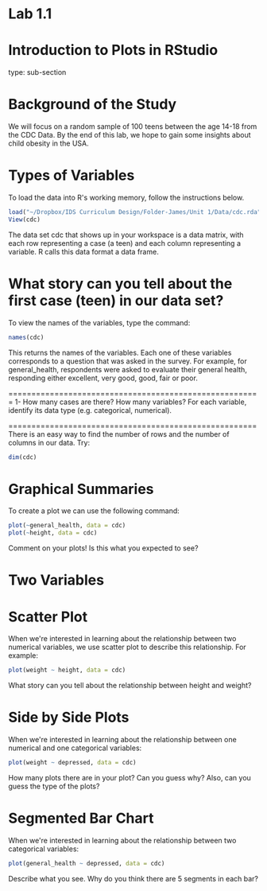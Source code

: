 Lab 1.1
========================================================

Introduction to Plots in RStudio
========================================================
type: sub-section

Background of the Study
========================================================

We will focus on a random sample of 100 teens between the age 14-18 from the CDC Data. By the end of this lab, we hope to gain some insights about child obesity in the USA. 

Types of Variables
================================================================================

To load the data into R's working memory, follow the instructions below.


```r
load("~/Dropbox/IDS Curriculum Design/Folder-James/Unit 1/Data/cdc.rda")
View(cdc)
```




The data set cdc that shows up in your workspace is a data matrix, with each row representing a case (a teen) and each column representing a variable. R calls this data format a data frame.

What story can you tell about the first case (teen) in our data set?
====================================================

To view the names of the variables, type the command:



```r
names(cdc)
```



This returns the names of the variables. Each one of these variables corresponds to a question that was asked in the survey.  For example, for general_health, respondents were asked to evaluate their general health, responding either excellent, very good, good, fair or poor. 

=======================================================
1- How many cases are there? How many variables?  For each variable, identify its data type (e.g. categorical, numerical).

======================================================
There is an easy way to find the number of rows and the number of columns in our data. Try:  


```r
dim(cdc)
```



Graphical Summaries
======================
To create a plot we can use the following command:


```r
plot(~general_health, data = cdc)
plot(~height, data = cdc)
```



Comment on your plots! Is this what you expected to see? 

Two Variables
===========================

Scatter Plot 
=========================================
When we're interested in learning about the relationship between two numerical variables, we use scatter plot to describe this relationship. For example:


```r
plot(weight ~ height, data = cdc)
```


What story can you tell about the relationship between height and weight?

Side by Side Plots
=======================
When we're interested in learning about the relationship between one numerical  and one categorical variables: 


```r
plot(weight ~ depressed, data = cdc)
```


How many plots there are in your plot? Can you guess why? Also, can you guess the type of the plots?

Segmented Bar Chart
====================================
When we're interested in learning about the relationship between two categorical variables: 


```r
plot(general_health ~ depressed, data = cdc)
```



Describe what you see. Why do you think there are 5 segments in each bar?
